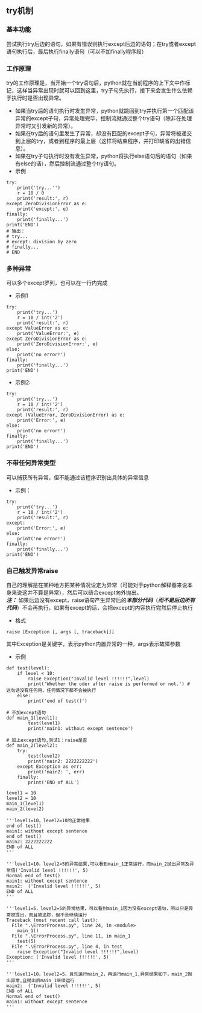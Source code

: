 ## try机制
### 基本功能
尝试执行try后边的语句，如果有错误则执行except后边的语句；在try或者except语句执行后，最后执行finally语句（可以不加finally程序段）
### 工作原理
try的工作原理是，当开始一个try语句后，python就在当前程序的上下文中作标记，这样当异常出现时就可以回到这里，try子句先执行，接下来会发生什么依赖于执行时是否出现异常。

- 如果当try后的语句执行时发生异常，python就跳回到try并执行第一个匹配该异常的except子句，异常处理完毕，控制流就通过整个try语句（除非在处理异常时又引发新的异常）。
- 如果在try后的语句里发生了异常，却没有匹配的except子句，异常将被递交到上层的try，或者到程序的最上层（这样将结束程序，并打印缺省的出错信息）。
- 如果在try子句执行时没有发生异常，python将执行else语句后的语句（如果有else的话），然后控制流通过整个try语句。
- 示例
```
try:
    print('try...'')
    r = 10 / 0
    print('result:', r)
except ZeroDivisionError as e:
    print('except:', e)
finally:
    print('finally...')
print('END')
# 输出：
# try...
# except: division by zero
# finally...
# END
```
### 多种异常
可以多个except罗列，也可以在一行内完成
- 示例1
```
try:
    print('try...')
    r = 10 / int('2')
    print('result:', r)
except ValueError as e:
    print('ValueError:', e)
except ZeroDivisionError as e:
    print('ZeroDivisionError:', e)
else:
    print('no error!')
finally:
    print('finally...')
print('END')
```
- 示例2:
```
try:
    print('try...')
    r = 10 / int('2')
    print('result:', r)
except (ValueError, ZeroDivisionError) as e:
    print('Error:', e)
else:
    print('no error!')
finally:
    print('finally...')
print('END')
```
### 不带任何异常类型
可以捕获所有异常，但不能通过该程序识别出具体的异常信息
- 示例：
```
try:
    print('try...')
    r = 10 / int('2')
    print('result:', r)
except:
    print('Error:', e)
else:
    print('no error!')
finally:
    print('finally...')
print('END')
```
### 自己触发异常raise
自己的理解是在某种地方把某种情况设定为异常（可能对于python解释器来说本身来说这并不算是异常），然后可以结合except向外抛出。  
***注：*** 如果后边没有except，raise语句产生异常后的***本部分代码***（***而不是后边所有代码***）不会再执行，如果有except的话，会把except的内容执行完然后停止执行  
- 格式
```
raise [Exception [, args [, traceback]]]
```
其中Exception是关键字，表示python内置异常的一种，args表示故障参数
- 示例
```
def test(level):
    if level < 10:
        raise Exception("Invalid level !!!!!!",level)
        print('Whether the oder after raise is performed or not.') # 这句话没有任何用，任何情况下都不会被执行
    else:
        print('end of test()')

# 不加except语句
def main_1(level1):
        test(level1)
        print('main1: without except sentence')
    
# 加上except语句,测试1：raise是否
def main_2(level2):
    try:
        test(level2)
        print('main2: 2222222222')
    except Exception as err:
        print('main2: ', err)
    finally:
        print('END of ALL')

level1 = 10
level2 = 10
main_1(level1)
main_2(level2)

'''level1=10，level2=10的正常结果
end of test()
main1: without except sentence
end of test()
main2: 2222222222
END of ALL
'''

'''level1=10，level2=5的异常结果,可以看到main_1正常运行，而main_2抛出异常及异常值('Invalid level !!!!!!', 5)
Normal end of test()
main1: without except sentence
main2:  ('Invalid level !!!!!!', 5)
END of ALL
'''

'''level1=5，level2=5的异常结果，可以看到main_1因为没有except语句，所以只是异常被提出，而且被追踪，但不会继续运行
Traceback (most recent call last):
  File ".\ErrorProcess.py", line 24, in <module>
    main_1()
  File ".\ErrorProcess.py", line 11, in main_1
    test(5)
  File ".\ErrorProcess.py", line 4, in test
    raise Exception("Invalid level !!!!!!",level)
Exception: ('Invalid level !!!!!!', 5)
'''

'''level1=10，level2=5，且先运行main_2，再运行main_1,异常结果如下，main_2抛出异常,且抛出后main_1继续运行
main2:  ('Invalid level !!!!!!', 5)
END of ALL
Normal end of test()
main1: without except sentence
'''
```
